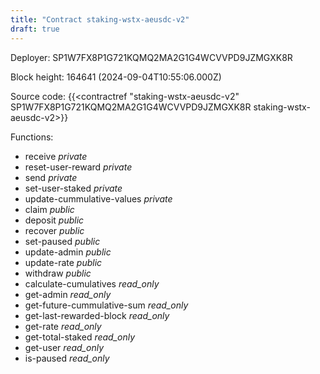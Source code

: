 ```yaml
---
title: "Contract staking-wstx-aeusdc-v2"
draft: true
---
```

Deployer: SP1W7FX8P1G721KQMQ2MA2G1G4WCVVPD9JZMGXK8R


 



Block height: 164641 (2024-09-04T10:55:06.000Z)

Source code: {{<contractref "staking-wstx-aeusdc-v2" SP1W7FX8P1G721KQMQ2MA2G1G4WCVVPD9JZMGXK8R staking-wstx-aeusdc-v2>}}

Functions:

* receive _private_
* reset-user-reward _private_
* send _private_
* set-user-staked _private_
* update-cummulative-values _private_
* claim _public_
* deposit _public_
* recover _public_
* set-paused _public_
* update-admin _public_
* update-rate _public_
* withdraw _public_
* calculate-cumulatives _read_only_
* get-admin _read_only_
* get-future-cummulative-sum _read_only_
* get-last-rewarded-block _read_only_
* get-rate _read_only_
* get-total-staked _read_only_
* get-user _read_only_
* is-paused _read_only_
